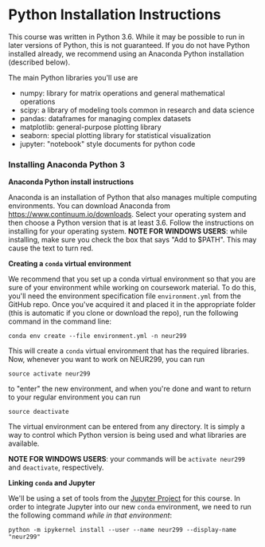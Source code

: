 # Python Installation Instructions

This course was written in Python 3.6.
While it may be possible to run in later versions of Python,
this is not guaranteed.
If you do not have Python installed already, we recommend using an Anaconda Python installation (described below).

The main Python libraries you'll use are

- numpy: library for matrix operations and general mathematical operations
- scipy: a library of modeling tools common in research and data science
- pandas: dataframes for managing complex datasets
- matplotlib: general-purpose plotting library
- seaborn: special plotting library for statistical visualization
- jupyter: "notebook" style documents for python code

### Installing Anaconda Python 3

**Anaconda Python install instructions**

Anaconda is an installation of Python that also manages multiple computing environments. You can download Anaconda from https://www.continuum.io/downloads. Select your operating system and then choose a Python version that is at least 3.6. Follow the instructions on installing for your operating system. **NOTE FOR WINDOWS USERS**: while installing, make sure you check the box that says  "Add to $PATH". This may cause the text to turn red.

**Creating a ```conda``` virtual environment**

We recommend that you set up a conda virtual environment so that you are sure of your environment while working on coursework material. To do this, you'll need the environment specification file `environment.yml` from the GitHub repo.
Once you've acquired it and placed it in the appropriate folder (this is automatic if you clone or download the repo),
run the following command in the command line:
```
conda env create --file environment.yml -n neur299
```

This will create a `conda` virtual environment that has the required libraries. 
Now, whenever you want to work on NEUR299, you can run
```
source activate neur299
```
to "enter" the new environment, and when you're done and want to return to your regular environment you can run
```
source deactivate
```
The virtual environment can be entered from any directory. It is simply a way to control which Python version is being used and what libraries are available.

**NOTE FOR WINDOWS USERS**: your commands will be `activate neur299` and `deactivate`, respectively.

**Linking ```conda``` and Jupyter**

We'll be using a set of tools from the
[Jupyter Project](http://jupyter.org/)
for this course.
In order to integrate Jupyter into our new `conda` environment,
we need to run the following command _while in that environment_:

```
python -m ipykernel install --user --name neur299 --display-name "neur299"
```
